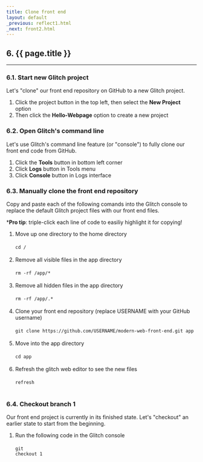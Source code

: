 ```yaml
---
title: Clone front end
layout: default
_previous: reflect1.html
_next: front2.html
---
```


## 6. {{ page.title }}

---

### 6.1. Start new Glitch project

Let's "clone" our front end repository on GitHub to a new Glitch project.

1. Click the project button in the top left, then select the **New Project** option
2. Then click the **Hello-Webpage** option to create a new project

### 6.2. Open Glitch's command line

Let's use Glitch's command line feature (or "console") to fully clone our front end code from GitHub.

1. Click the **Tools** button in bottom left corner
2. Click **Logs** button in Tools menu
3. Click **Console** button in Logs interface

### 6.3. Manually clone the front end repository

Copy and paste each of the following comands into the Glitch console to replace the default Glitch project files with our front end files.

\***Pro tip**: triple-click each line of code to easiliy highlight it for copying!

<ol>
  <li>Move up one directory to the home directory<br><br><code>cd /</code><br><br></li>
  <li>Remove all visible files in the app directory<br><br><code>rm -rf /app/*</code><br><br></li>
  <li>Remove all hidden files in the app directory<br><br><code>rm -rf /app/.*</code><br><br></li>
  <li>Clone your front end repository (replace USERNAME with your GitHub username)<br><br><code>git clone https://github.com/USERNAME/modern-web-front-end.git app</code><br><br></li>
  <li>Move into the app directory<br><br><code>cd app</code><br><br></li>
  <li>Refresh the glitch web editor to see the new files<br><br><code>refresh</code><br><br></li>
</ol>

### 6.4. Checkout branch 1

Our front end project is currently in its finished state. Let's "checkout" an earlier state to start from the beginning.

1. Run the following code in the Glitch console<br><br><code>git checkout 1</code>
